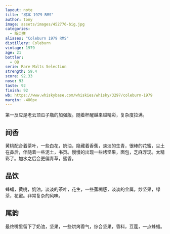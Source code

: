 ```yaml
---
layout: note
title: "柯本 1979 RMS"
author: tony
image: assets/images/452776-big.jpg
categories:
  - 斯贝赛
aliases: "Coleburn 1979 RMS"
distillery: Coleburn
vintage: 1979
age: 21
bottler:
  - OB
serie: Rare Malts Selection
strength: 59.4
score: 92.33
nose: 93
taste: 92
finish: 92
wb: https://www.whiskybase.com/whiskies/whisky/3297/coleburn-1979
margin: -480px
---
```

第一反应是老云顶瓜子瓶的加强版。随着杯醒越来越精彩，复杂度拉满。

## 闻香
黄桃配合着茶叶，一些白花，奶油，隐藏着香蕉，淡淡的生青，很棒的花蜜，尘土在鼻后，伴随着一些泥土，书页。慢慢的出现一些烤坚果，面包，芝麻浮现。太精彩了。加水之后会更偏青草，蜜香。

## 品饮
蜂蜡，黄桃，奶油，淡淡的茶叶，花生，一些蕉糊感，淡淡的金属，炒坚果，绿茶，花蜜。非常复杂的风味。

## 尾韵
最终嘴里留下了奶油，坚果，一些烘烤香气，综合坚果，香料，豆蔻，一点蜂蜡。
